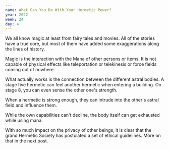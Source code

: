 ```yaml
---
name: What Can You Do With Your Hermetic Power?
year: 2022
week: 24
day: 4
---
```


We all know magic at least from fairy tales and movies. All of the stories have
a true core, but most of them have added some exaggerations along the lines of
history.

Magic is the interaction with the Mana of other persons or items. It is not
capable of physical effects like teleportation or telekinesis or force fields
coming out of nowhere.

What actually works is the connection between the different astral bodies. A
stage five hermetic can feel another hermetic when entering a building. On stage
8, you can even sense the other one's strength.

When a hermetic is strong enough, they can intrude into the other's astral field
and influence them.

While the own capabilities can't decline, the body itself can get exhausted
while using mana.

With so much impact on the privacy of other beings, it is clear that the grand
Hermetic Society has postulated a set of ethical guidelines. More on that in the
next post.
